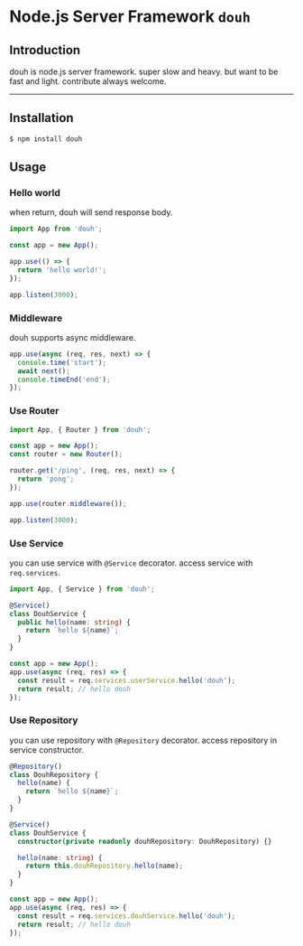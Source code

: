 # Node.js Server Framework `douh`

## Introduction

douh is node.js server framework.
super slow and heavy. but want to be fast and light.
contribute always welcome.

<hr/>

## Installation

```bash
$ npm install douh
```

## Usage

### Hello world

when return, douh will send response body.

```typescript
import App from 'douh';

const app = new App();

app.use(() => {
  return 'hello world!';
});

app.listen(3000);
```

### Middleware

douh supports async middleware.

```typescript
app.use(async (req, res, next) => {
  console.time('start');
  await next();
  console.timeEnd('end');
});
```

### Use Router

```typescript
import App, { Router } from 'douh';

const app = new App();
const router = new Router();

router.get('/ping', (req, res, next) => {
  return 'pong';
});

app.use(router.middleware());

app.listen(3000);
```

### Use Service

you can use service with `@Service` decorator.
access service with `req.services`.

```typescript
import App, { Service } from 'douh';

@Service()
class DouhService {
  public hello(name: string) {
    return `hello ${name}`;
  }
}

const app = new App();
app.use(async (req, res) => {
  const result = req.services.userService.hello('douh');
  return result; // hello douh
});
```

### Use Repository

you can use repository with `@Repository` decorator.
access repository in service constructor.

```typescript
@Repository()
class DouhRepository {
  hello(name) {
    return `hello ${name}`;
  }
}

@Service()
class DouhService {
  constructor(private readonly douhRepository: DouhRepository) {}

  hello(name: string) {
    return this.douhRepository.hello(name);
  }
}

const app = new App();
app.use(async (req, res) => {
  const result = req.services.douhService.hello('douh');
  return result; // hello douh
});
```
